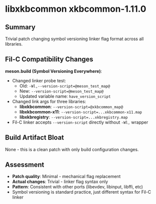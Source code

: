 # libxkbcommon xkbcommon-1.11.0

## Summary
Trivial patch changing symbol versioning linker flag format across all libraries.

## Fil-C Compatibility Changes

**meson.build (Symbol Versioning Everywhere)**:
- Changed linker probe test:
  - Old: `-Wl,--version-script=@meson_test_map@`
  - New: `--version-script=@meson_test_map@`
  - Updated variable name: `have_version_script`
- Changed link args for three libraries:
  - **libxkbcommon**: `--version-script=@xkbcommon_map@`
  - **libxkbcommon-x11**: `--version-script=...xkbcommon-x11.map`
  - **libxkbregistry**: `--version-script=...xkbregistry.map`
- Fil-C linker accepts `--version-script` directly without `-Wl,` wrapper

## Build Artifact Bloat
None - this is a clean patch with only build configuration changes.

## Assessment
- **Patch quality**: Minimal - mechanical flag replacement
- **Actual changes**: Trivial - linker flag syntax only
- **Pattern**: Consistent with other ports (libevdev, libinput, libffi, etc)
- Symbol versioning is standard practice, just different syntax for Fil-C linker
